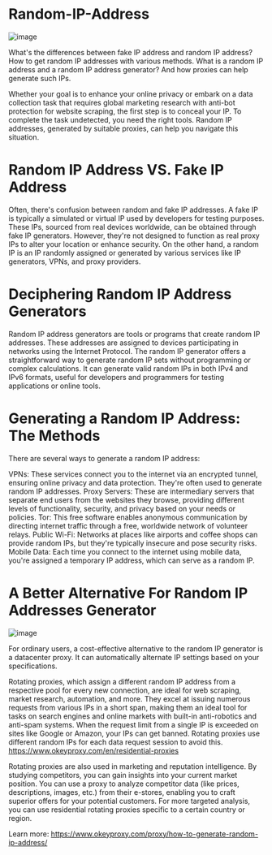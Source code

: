 # Random-IP-Address
![image](https://github.com/OkeyProxyCom/Random-IP-Address/assets/150340973/1e5fe550-ad08-4b8d-acc6-ef5c9a491745)

What's the differences between fake IP address and random IP address? How to get random IP addresses with various methods. What is a random IP address and a random IP address generator? And how proxies can help generate such IPs.

Whether your goal is to enhance your online privacy or embark on a data collection task that requires global marketing research with anti-bot protection for website scraping, the first step is to conceal your IP. To complete the task undetected, you need the right tools. Random IP addresses, generated by suitable proxies, can help you navigate this situation.

# Random IP Address VS. Fake IP Address
Often, there's confusion between random and fake IP addresses. A fake IP is typically a simulated or virtual IP used by developers for testing purposes. These IPs, sourced from real devices worldwide, can be obtained through fake IP generators. However, they're not designed to function as real proxy IPs to alter your location or enhance security. On the other hand, a random IP is an IP randomly assigned or generated by various services like IP generators, VPNs, and proxy providers.

# Deciphering Random IP Address Generators
Random IP address generators are tools or programs that create random IP addresses. These addresses are assigned to devices participating in networks using the Internet Protocol. The random IP generator offers a straightforward way to generate random IP sets without programming or complex calculations. It can generate valid random IPs in both IPv4 and IPv6 formats, useful for developers and programmers for testing applications or online tools.

# Generating a Random IP Address: The Methods
There are several ways to generate a random IP address:

VPNs: These services connect you to the internet via an encrypted tunnel, ensuring online privacy and data protection. They're often used to generate random IP addresses.
Proxy Servers: These are intermediary servers that separate end users from the websites they browse, providing different levels of functionality, security, and privacy based on your needs or policies.
Tor: This free software enables anonymous communication by directing internet traffic through a free, worldwide network of volunteer relays.
Public Wi-Fi: Networks at places like airports and coffee shops can provide random IPs, but they're typically insecure and pose security risks.
Mobile Data: Each time you connect to the internet using mobile data, you're assigned a temporary IP address, which can serve as a random IP.

# A Better Alternative For Random IP Addresses Generator

![image](https://github.com/OkeyProxyCom/Random-IP-Address/assets/150340973/7ec836e3-4288-46a5-a8cc-ac6c92fc5613)

For ordinary users, a cost-effective alternative to the random IP generator is a datacenter proxy. It can automatically alternate IP settings based on your specifications.

Rotating proxies, which assign a different random IP address from a respective pool for every new connection, are ideal for web scraping, market research, automation, and more. They excel at issuing numerous requests from various IPs in a short span, making them an ideal tool for tasks on search engines and online markets with built-in anti-robotics and anti-spam systems. When the request limit from a single IP is exceeded on sites like Google or Amazon, your IPs can get banned. Rotating proxies use different random IPs for each data request session to avoid this.
https://www.okeyproxy.com/en/residential-proxies

Rotating proxies are also used in marketing and reputation intelligence. By studying competitors, you can gain insights into your current market position. You can use a proxy to analyze competitor data (like prices, descriptions, images, etc.) from their e-stores, enabling you to craft superior offers for your potential customers. For more targeted analysis, you can use residential rotating proxies specific to a certain country or region.

Learn more: https://www.okeyproxy.com/proxy/how-to-generate-random-ip-address/
